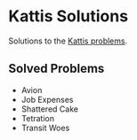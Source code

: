 # Kattis Solutions
Solutions to the [Kattis problems](https://open.kattis.com/).

## Solved Problems
- Avion
- Job Expenses
- Shattered Cake
- Tetration
- Transit Woes
